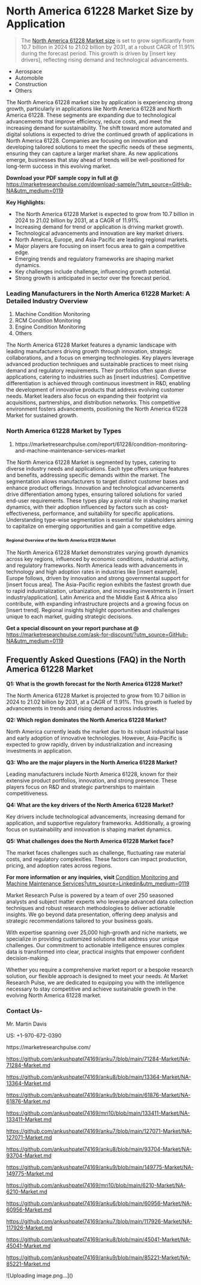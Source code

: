 <h1>North America 61228 Market&nbsp;Size by Application</h1><blockquote><p>The <a href="https://marketresearchpulse.com/download-sample/?utm_source=GitHub-NA&amp;utm_medium=0119">North America 61228 Market size</a> is set to grow significantly from 10.7 billion in 2024 to 21.02 billion by 2031, at a robust CAGR of 11.91% during the forecast period. This growth is driven by [insert key drivers], reflecting rising demand and technological advancements.</p></blockquote><ul><li>Aerospace<li> Automobile<li> Construction<li> Others</li></ul><p>The North America 61228 market size by application is experiencing strong growth, particularly in applications like North America 61228 and North America 61228. These segments are expanding due to technological advancements that improve efficiency, reduce costs, and meet the increasing demand for sustainability. The shift toward more automated and digital solutions is expected to drive the continued growth of applications in North America 61228. Companies are focusing on innovation and developing tailored solutions to meet the specific needs of these segments, ensuring they can capture a larger market share. As new applications emerge, businesses that stay ahead of trends will be well-positioned for long-term success in this evolving market.</p><p><strong>Download your PDF sample copy in full at @ </strong><a href="https://marketresearchpulse.com/download-sample/?utm_source=GitHub-NA&amp;utm_medium=0119">https://marketresearchpulse.com/download-sample/?utm_source=GitHub-NA&amp;utm_medium=0119</a></p><p><strong>Key Highlights: </strong></p><ul><li>The North America 61228 Market is expected to grow from 10.7 billion in 2024 to 21.02 billion by 2031, at a CAGR of 11.91%.</li><li>Increasing demand for trend or application is driving market growth.</li><li>Technological advancements and innovation are key market drivers.</li><li>North America, Europe, and Asia-Pacific are leading regional markets.</li><li>Major players are focusing on insert focus area to gain a competitive edge.</li><li>Emerging trends and regulatory frameworks are shaping market dynamics.</li><li>Key challenges include challenge, influencing growth potential.</li><li>Strong growth is anticipated in sector over the forecast period.</li></ul><h3>Leading Manufacturers in the North America 61228 Market: A Detailed Industry Overview</h3><ol><li>Machine Condition Monitoring<li> RCM Condition Monitoring<li> Engine Condition Monitoring<li> Others</li></ol><div class="flex max-w-full flex-col flex-grow"><div class="min-h-8 text-message flex w-full flex-col items-end gap-2 whitespace-normal break-words [.text-message+&amp;]:mt-5" dir="auto" data-message-author-role="assistant" data-message-id="fd8432e4-4910-450d-b182-61b7bfb0a01f" data-message-model-slug="gpt-4o"><div class="flex w-full flex-col gap-1 empty:hidden first:pt-[3px]"><div class="markdown prose w-full break-words dark:prose-invert light"><p>The North America 61228 Market features a dynamic landscape with leading manufacturers driving growth through innovation, strategic collaborations, and a focus on emerging technologies. Key players leverage advanced production techniques and sustainable practices to meet rising demand and regulatory requirements. Their portfolios often span diverse applications, catering to industries such as [insert industries]. Competitive differentiation is achieved through continuous investment in R&amp;D, enabling the development of innovative products that address evolving customer needs. Market leaders also focus on expanding their footprint via acquisitions, partnerships, and distribution networks. This competitive environment fosters advancements, positioning the North America 61228 Market for sustained growth.</p></div></div></div></div><h3>North America 61228 Market by Types</h3><ol><li>https://marketresearchpulse.com/report/61228/condition-monitoring-and-machine-maintenance-services-market</li></ol><div class="flex max-w-full flex-col flex-grow"><div class="min-h-8 text-message flex w-full flex-col items-end gap-2 whitespace-normal break-words [.text-message+&amp;]:mt-5" dir="auto" data-message-author-role="assistant" data-message-id="084470be-0bb7-4664-bddf-5156b4f41249" data-message-model-slug="gpt-4o-mini"><div class="flex w-full flex-col gap-1 empty:hidden first:pt-[3px]"><div class="markdown prose w-full break-words dark:prose-invert light"><p>The North America 61228 Market is segmented by types, catering to diverse industry needs and applications. Each type offers unique features and benefits, addressing specific demands within the market. The segmentation allows manufacturers to target distinct customer bases and enhance product offerings. Innovation and technological advancements drive differentiation among types, ensuring tailored solutions for varied end-user requirements. These types play a pivotal role in shaping market dynamics, with their adoption influenced by factors such as cost-effectiveness, performance, and suitability for specific applications. Understanding type-wise segmentation is essential for stakeholders aiming to capitalize on emerging opportunities and gain a competitive edge.</p></div></div></div></div><h3><span style="font-size: 11px;">Regional Overview of the North America 61228 Market</span></h3><div class="flex max-w-full flex-col flex-grow"><div class="min-h-8 text-message flex w-full flex-col items-end gap-2 whitespace-normal break-words [.text-message+&amp;]:mt-5" dir="auto" data-message-author-role="assistant" data-message-id="e9038762-ce64-4e30-91c9-9bd413514231" data-message-model-slug="gpt-4o-mini"><div class="flex w-full flex-col gap-1 empty:hidden first:pt-[3px]"><div class="markdown prose w-full break-words dark:prose-invert light"><p>The North America 61228 Market demonstrates varying growth dynamics across key regions, influenced by economic conditions, industrial activity, and regulatory frameworks. North America leads with advancements in technology and high adoption rates in industries like [insert example]. Europe follows, driven by innovation and strong governmental support for [insert focus area]. The Asia-Pacific region exhibits the fastest growth due to rapid industrialization, urbanization, and increasing investments in [insert industry/application]. Latin America and the Middle East &amp; Africa also contribute, with expanding infrastructure projects and a growing focus on [insert trend]. Regional insights highlight opportunities and challenges unique to each market, guiding strategic decisions.</p></div></div></div></div><p><strong>Get a special discount on your report purchase at @ </strong><a href="https://marketresearchpulse.com/ask-for-discount/?utm_source=GitHub-NA&amp;utm_medium=0119">https://marketresearchpulse.com/ask-for-discount/?utm_source=GitHub-NA&amp;utm_medium=0119</a></p><h2>Frequently Asked Questions (FAQ) in the North America 61228 Market</h2><p><strong>Q1: What is the growth forecast for the North America 61228 Market?</strong></p><p>The North America 61228 Market is projected to grow from 10.7 billion in 2024 to 21.02 billion by 2031, at a CAGR of 11.91%. This growth is fueled by advancements in trends and rising demand across industries.</p><p><strong>Q2: Which region dominates the North America 61228 Market?</strong></p><p>North America currently leads the market due to its robust industrial base and early adoption of innovative technologies. However, Asia-Pacific is expected to grow rapidly, driven by industrialization and increasing investments in application.</p><p><strong>Q3: Who are the major players in the North America 61228 Market?</strong></p><p>Leading manufacturers include North America 61228, known for their extensive product portfolios, innovation, and strong presence. These players focus on R&amp;D and strategic partnerships to maintain competitiveness.</p><p><strong>Q4: What are the key drivers of the North America 61228 Market?</strong></p><p>Key drivers include technological advancements, increasing demand for application, and supportive regulatory frameworks. Additionally, a growing focus on sustainability and innovation is shaping market dynamics.</p><p><strong>Q5: What challenges does the North America 61228 Market face?</strong></p><p>The market faces challenges such as challenge, fluctuating raw material costs, and regulatory complexities. These factors can impact production, pricing, and adoption rates across regions.</p><p><strong>For more information or any inquiries, visit&nbsp;</strong><a href="Condition Monitoring and Machine Maintenance Services?utm_source=Linkedin&utm_medium=0119">Condition Monitoring and Machine Maintenance Services?utm_source=Linkedin&utm_medium=0119</a></p><p>Market Research Pulse is powered by a team of over 250 seasoned analysts and subject matter experts who leverage advanced data collection techniques and robust research methodologies to deliver actionable insights. We go beyond data presentation, offering deep analysis and strategic recommendations tailored to your business goals.</p><p>With expertise spanning over 25,000 high-growth and niche markets, we specialize in providing customized solutions that address your unique challenges. Our commitment to actionable intelligence ensures complex data is transformed into clear, practical insights that empower confident decision-making.</p><p>Whether you require a comprehensive market report or a bespoke research solution, our flexible approach is designed to meet your needs. At Market Research Pulse, we are dedicated to equipping you with the intelligence necessary to stay competitive and achieve sustainable growth in the evolving North America 61228 market.</p><h3><strong>Contact Us-</strong></h3><p>Mr. Martin Davis</p><p>US: +1-970-672-0390</p><p>https://marketresearchpulse.com/</p><p><a href="https://github.com/ankushpatel74169/anku7/blob/main/71284-Market/NA-71284-Market.md">https://github.com/ankushpatel74169/anku7/blob/main/71284-Market/NA-71284-Market.md</a></p><p><a href="https://github.com/ankushpatel74169/anku8/blob/main/13364-Market/NA-13364-Market.md">https://github.com/ankushpatel74169/anku8/blob/main/13364-Market/NA-13364-Market.md</a></p><p><a href="https://github.com/ankushpatel74169/anku9/blob/main/61876-Market/NA-61876-Market.md">https://github.com/ankushpatel74169/anku9/blob/main/61876-Market/NA-61876-Market.md</a></p><p><a href="https://github.com/ankushpatel74169/mri10/blob/main/133411-Market/NA-133411-Market.md">https://github.com/ankushpatel74169/mri10/blob/main/133411-Market/NA-133411-Market.md</a></p><p><a href="https://github.com/ankushpatel74169/anku7/blob/main/127071-Market/NA-127071-Market.md">https://github.com/ankushpatel74169/anku7/blob/main/127071-Market/NA-127071-Market.md</a></p><p><a href="https://github.com/ankushpatel74169/anku8/blob/main/93704-Market/NA-93704-Market.md">https://github.com/ankushpatel74169/anku8/blob/main/93704-Market/NA-93704-Market.md</a></p><p><a href="https://github.com/ankushpatel74169/anku9/blob/main/149775-Market/NA-149775-Market.md">https://github.com/ankushpatel74169/anku9/blob/main/149775-Market/NA-149775-Market.md</a></p><p><a href="https://github.com/ankushpatel74169/mri10/blob/main/6210-Market/NA-6210-Market.md">https://github.com/ankushpatel74169/mri10/blob/main/6210-Market/NA-6210-Market.md</a></p><p><a href="https://github.com/ankushpatel74169/anku6/blob/main/60956-Market/NA-60956-Market.md">https://github.com/ankushpatel74169/anku6/blob/main/60956-Market/NA-60956-Market.md</a></p><p><a href="https://github.com/ankushpatel74169/anku7/blob/main/117926-Market/NA-117926-Market.md">https://github.com/ankushpatel74169/anku7/blob/main/117926-Market/NA-117926-Market.md</a></p><p><a href="https://github.com/ankushpatel74169/anku8/blob/main/45041-Market/NA-45041-Market.md">https://github.com/ankushpatel74169/anku8/blob/main/45041-Market/NA-45041-Market.md</a></p><p><a href="https://github.com/ankushpatel74169/anku9/blob/main/85221-Market/NA-85221-Market.md">https://github.com/ankushpatel74169/anku9/blob/main/85221-Market/NA-85221-Market.md</a></p>
![Uploading image.png…]()
